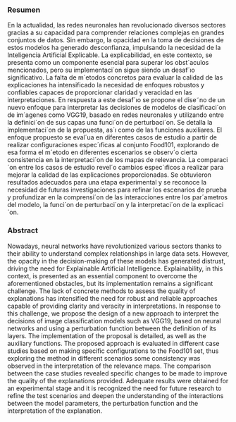 ### Resumen

En la actualidad, las redes neuronales han revolucionado diversos sectores gracias a su
capacidad para comprender relaciones complejas en grandes conjuntos de datos. Sin
embargo, la opacidad en la toma de decisiones de estos modelos ha generado
desconfianza, impulsando la necesidad de la Inteligencia Artificial Explicable. La
explicabilidad, en este contexto, se presenta como un componente esencial para superar
los obst´aculos mencionados, pero su implementaci´on sigue siendo un desaf´ıo
significativo. La falta de m´etodos concretos para evaluar la calidad de las explicaciones
ha intensificado la necesidad de enfoques robustos y confiables capaces de proporcionar
claridad y veracidad en las interpretaciones. En respuesta a este desaf´ıo se propone el
dise˜no de un nuevo enfoque para interpretar las decisiones de modelos de clasificaci´on de
im´agenes como VGG19, basado en redes neuronales y utilizando entre la definici´on de
sus capas una funci´on de perturbaci´on. Se detalla la implementaci´on de la propuesta, as´ı
como de las funciones auxiliares. El enfoque propuesto se eval´ua en diferentes casos de
estudio a partir de realizar configuraciones espec´ıficas al conjunto Food101, explorando
de esa forma el m´etodo en diferentes escenarios se observ´o cierta consistencia en la
interpretaci´on de los mapas de relevancia. La comparaci´on entre los casos de estudio
revel´o cambios espec´ıficos a realizar para mejorar la calidad de las explicaciones
proporcionadas. Se obtuvieron resultados adecuados para una etapa experimental y se
reconoce la necesidad de futuras investigaciones para refinar los escenarios de prueba y
profundizar en la comprensi´on de las interacciones entre los par´ametros del modelo, la
funci´on de perturbaci´on y la interpretaci´on de la explicaci´on.

### Abstract

Nowadays, neural networks have revolutionized various sectors thanks to their ability to
understand complex relationships in large data sets. However, the opacity in the
decision-making of these models has generated distrust, driving the need for Explainable
Artificial Intelligence. Explainability, in this context, is presented as an essential
component to overcome the aforementioned obstacles, but its implementation remains a
significant challenge. The lack of concrete methods to assess the quality of explanations
has intensified the need for robust and reliable approaches capable of providing clarity
and veracity in interpretations. In response to this challenge, we propose the design of a
new approach to interpret the decisions of image classification models such as VGG19,
based on neural networks and using a perturbation function between the definition of its
layers. The implementation of the proposal is detailed, as well as the auxiliary functions.
The proposed approach is evaluated in different case studies based on making specific
configurations to the Food101 set, thus exploring the method in different scenarios some
consistency was observed in the interpretation of the relevance maps. The comparison
between the case studies revealed specific changes to be made to improve the quality of
the explanations provided. Adequate results were obtained for an experimental stage and
it is recognized the need for future research to refine the test scenarios and deepen the
understanding of the interactions between the model parameters, the perturbation
function and the interpretation of the explanation.
